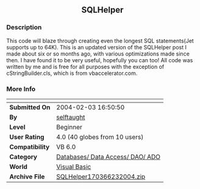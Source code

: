 ﻿<div align="center">

## SQLHelper


</div>

### Description

This code will blaze through creating even the longest SQL statements(Jet supports up to 64K). This is an updated version of the SQLHelper post I made about six or so months ago, with various optimizations made since then. I have found it to be very useful, hopefully you can too! All code was written by me and is free for all purposes with the exception of cStringBuilder.cls, which is from vbaccelerator.com.
 
### More Info
 


<span>             |<span>
---                |---
**Submitted On**   |2004-02-03 16:50:50
**By**             |[selftaught](https://github.com/Planet-Source-Code/PSCIndex/blob/master/ByAuthor/selftaught.md)
**Level**          |Beginner
**User Rating**    |4.0 (40 globes from 10 users)
**Compatibility**  |VB 6\.0
**Category**       |[Databases/ Data Access/ DAO/ ADO](https://github.com/Planet-Source-Code/PSCIndex/blob/master/ByCategory/databases-data-access-dao-ado__1-6.md)
**World**          |[Visual Basic](https://github.com/Planet-Source-Code/PSCIndex/blob/master/ByWorld/visual-basic.md)
**Archive File**   |[SQLHelper170366232004\.zip](https://github.com/Planet-Source-Code/selftaught-sqlhelper__1-51466/archive/master.zip)








